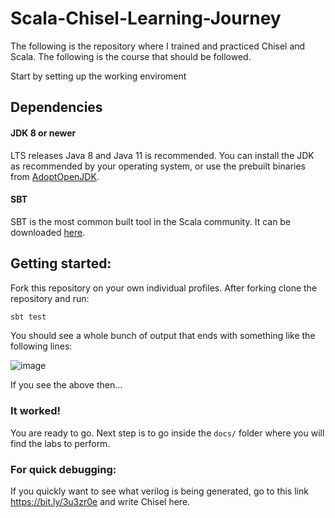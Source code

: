 # Scala-Chisel-Learning-Journey

The following is the repository where I trained and practiced Chisel and Scala. The following is the course that should be followed. 

Start by setting up the working enviroment

## Dependencies

#### JDK 8 or newer

LTS releases Java 8 and Java 11 is recommended. You can install the JDK as recommended by your operating system, or use the prebuilt binaries from [AdoptOpenJDK](https://adoptopenjdk.net/).

#### SBT 

SBT is the most common built tool in the Scala community. It can be downloaded [here](https://www.scala-sbt.org/download.html).  


## Getting started:

Fork this repository on your own individual profiles. After forking clone the repository and run:

```sh
sbt test
```

You should see a whole bunch of output that ends with something like the following lines:

![image](https://user-images.githubusercontent.com/51242857/134680755-4e814974-2d2a-456e-9d89-f71475ab8ca0.png)


If you see the above then...

### It worked!

You are ready to go. Next step is to go inside the `docs/` folder where you will find the labs to perform.

### For quick debugging:
If you quickly want to see what verilog is being generated, go to this link  https://bit.ly/3u3zr0e and write Chisel here.
